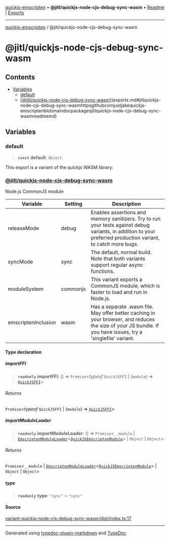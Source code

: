 [quickjs-emscripten](../../packages.md) • **@jitl/quickjs-node-cjs-debug-sync-wasm** • [Readme](README.md) \| [Exports](exports.md)

***

[quickjs-emscripten](../../packages.md) / @jitl/quickjs-node-cjs-debug-sync-wasm

# @jitl/quickjs-node-cjs-debug-sync-wasm

## Contents

- [Variables](exports.md#variables)
  - [default](exports.md#default)
  - [[@jitl/quickjs-node-cjs-debug-sync-wasm](https://github.com/justjake/quickjs-emscripten/blob/main/doc/packages/@jitl/quickjs-node-cjs-debug-sync-wasm/README.md)](exports.md#jitlquickjs-node-cjs-debug-sync-wasmhttpsgithubcomjustjakequickjs-emscriptenblobmaindocpackagesjitlquickjs-node-cjs-debug-sync-wasmreadmemd)

## Variables

### default

> **`const`** **default**: `Object`

This export is a variant of the quickjs WASM library:
### [@jitl/quickjs-node-cjs-debug-sync-wasm](https://github.com/justjake/quickjs-emscripten/blob/main/doc/packages/@jitl/quickjs-node-cjs-debug-sync-wasm/README.md)

Node.js CommonJS module

| Variable            |    Setting                     |    Description    |
| --                  | --                             | --                |
| releaseMode         | debug | Enables assertions and memory sanitizers. Try to run your tests against debug variants, in addition to your preferred production variant, to catch more bugs. |
| syncMode            | sync | The default, normal build. Note that both variants support regular async functions. |
| moduleSystem        | commonjs | This variant exports a CommonJS module, which is faster to load and run in Node.js. |
| emscriptenInclusion | wasm | Has a separate .wasm file. May offer better caching in your browser, and reduces the size of your JS bundle. If you have issues, try a 'singlefile' variant. |

#### Type declaration

##### importFFI

> **`readonly`** **importFFI**: () => `Promise`\<*typeof* `QuickJSFFI` \| (`module`) => [`QuickJSFFI`](../../quickjs-emscripten/interfaces/QuickJSFFI.md)\>

###### Returns

`Promise`\<*typeof* `QuickJSFFI` \| (`module`) => [`QuickJSFFI`](../../quickjs-emscripten/interfaces/QuickJSFFI.md)\>

##### importModuleLoader

> **`readonly`** **importModuleLoader**: () => `Promise`\<`__module` \| [`EmscriptenModuleLoader`](../../quickjs-emscripten/interfaces/EmscriptenModuleLoader.md)\<[`QuickJSEmscriptenModule`](../../quickjs-emscripten/interfaces/QuickJSEmscriptenModule.md)\> \| `Object` \| `Object`\>

###### Returns

`Promise`\<`__module` \| [`EmscriptenModuleLoader`](../../quickjs-emscripten/interfaces/EmscriptenModuleLoader.md)\<[`QuickJSEmscriptenModule`](../../quickjs-emscripten/interfaces/QuickJSEmscriptenModule.md)\> \| `Object` \| `Object`\>

##### type

> **`readonly`** **type**: `"sync"` = `"sync"`

#### Source

[variant-quickjs-node-cjs-debug-sync-wasm/dist/index.ts:17](https://github.com/justjake/quickjs-emscripten/blob/main/packages/variant-quickjs-node-cjs-debug-sync-wasm/dist/index.ts#L17)

***

Generated using [typedoc-plugin-markdown](https://www.npmjs.com/package/typedoc-plugin-markdown) and [TypeDoc](https://typedoc.org/)
